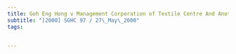 ```yaml
---
title: Goh Eng Hong v Management Corporation of Textile Centre And Another 
subtitle: "[2000] SGHC 97 / 27\_May\_2000"
tags:


---
```


